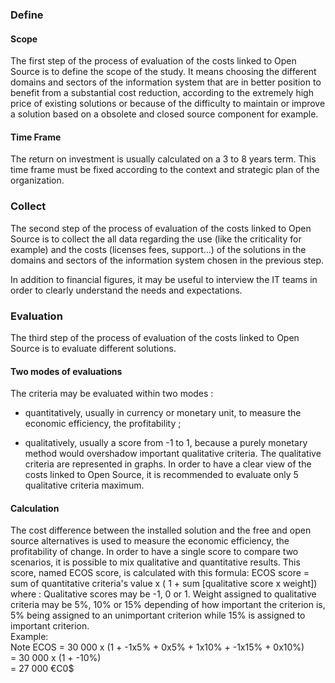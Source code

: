 ###  Define

####  Scope

The first step of the process of evaluation of the costs linked to Open Source is to define the scope of the study. It means choosing the different domains and sectors of the information system that are in better position to benefit from a substantial cost reduction, according to the extremely high price of existing solutions or because of the difficulty to maintain or improve a solution based on a obsolete and closed source component for example.

####  Time Frame

The return on investment is usually calculated on a 3 to 8 years term. This time frame must be fixed according to the context and strategic plan of the organization.

###  Collect

The second step of the process of evaluation of the costs linked to Open Source is to collect the all data regarding the use (like the criticality for example) and the costs (licenses fees, support...) of the solutions in the domains and sectors of the information system chosen in the previous step.

In addition to financial figures, it may be useful to interview the IT teams in order to clearly understand the needs and expectations.

###  Evaluation

The third step of the process of evaluation of the costs linked to Open Source is to evaluate different solutions.

####  Two modes of evaluations

The criteria may be evaluated within two modes :

* quantitatively, usually in currency or monetary unit, to measure the economic efficiency, the profitability ;

* qualitatively, usually a score from -1 to 1, because a purely monetary method would overshadow important qualitative criteria. The qualitative criteria are represented in graphs.
In order to have a clear view of the costs linked to Open Source, it is recommended to evaluate only 5 qualitative criteria maximum.

####  Calculation

The cost difference between the installed solution and the free and open source alternatives is used to measure the economic efficiency, the profitability of change.
In order to have a single score to compare two scenarios, it is possible to mix qualitative and quantitative results. This score, named ECOS score, is calculated with this formula:
ECOS score      = sum of quantitative criteria's value
                  x ( 1 + sum [qualitative score x weight])
where :
Qualitative scores may be -1, 0 or 1.
Weight assigned to qualitative criteria may be 5%, 10% or 15% depending of how important the criterion is, 5% being assigned to an unimportant criterion while 15% is assigned to important criterion.  
Example:  
Note ECOS	= 30 000 x (1 + -1x5% + 0x5% + 1x10% + -1x15% + 0x10%)  
		= 30 000 x (1 + -10%)  
		= 27 000 €C0$  
